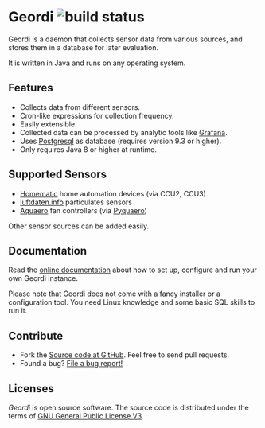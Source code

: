 # Geordi ![build status](https://shredzone.org/badge/geordi.svg)

Geordi is a daemon that collects sensor data from various sources, and stores them in a database for later evaluation.

It is written in Java and runs on any operating system.

## Features

* Collects data from different sensors.
* Cron-like expressions for collection frequency.
* Easily extensible.
* Collected data can be processed by analytic tools like [Grafana](https://grafana.com/).
* Uses [Postgresql](https://www.postgresql.org/) as database (requires version 9.3 or higher).
* Only requires Java 8 or higher at runtime.

## Supported Sensors

* [Homematic](https://www.eq-3.de/) home automation devices (via CCU2, CCU3)
* [luftdaten.info](https://luftdaten.info/) particulates sensors
* [Aquaero](https://aquacomputer.de/aquaero-5.html) fan controllers (via [Pyquaero](https://github.com/shred/pyquaero))

Other sensor sources can be added easily.

## Documentation

Read the [online documentation](http://www.shredzone.org/maven/geordi/) about how to set up, configure and run your own Geordi instance.

Please note that Geordi does not come with a fancy installer or a configuration tool. You need Linux knowledge and some basic SQL skills to run it.

## Contribute

* Fork the [Source code at GitHub](https://github.com/shred/geordi). Feel free to send pull requests.
* Found a bug? [File a bug report!](https://github.com/shred/geordi/issues)

## Licenses

_Geordi_ is open source software. The source code is distributed under the terms of [GNU General Public License V3](http://www.gnu.org/licenses/gpl-3.0.html).
